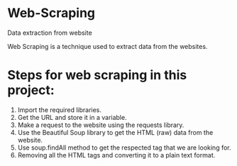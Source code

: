 # Web-Scraping
Data extraction from website

Web Scraping is a technique used to extract data from the websites. 

# Steps for web scraping in this project:
1. Import the required libraries.
2. Get the URL and store it in a variable.
3. Make a request to the website using the requests library.
4. Use the Beautiful Soup library to get the HTML (raw) data from the website.
5. Use soup.findAll method to get the respected tag that we are looking for.
6. Removing all the HTML tags and converting it to a plain text format.
   
